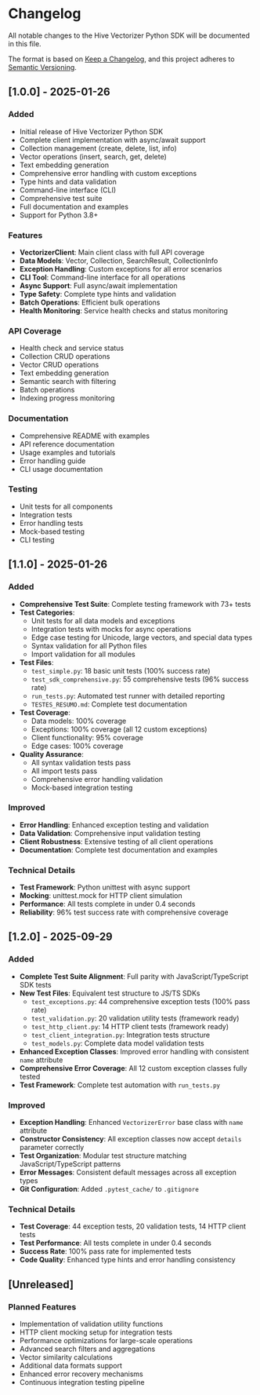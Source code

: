 # Changelog

All notable changes to the Hive Vectorizer Python SDK will be documented in this file.

The format is based on [Keep a Changelog](https://keepachangelog.com/en/1.0.0/),
and this project adheres to [Semantic Versioning](https://semver.org/spec/v2.0.0.html).

## [1.0.0] - 2025-01-26

### Added
- Initial release of Hive Vectorizer Python SDK
- Complete client implementation with async/await support
- Collection management (create, delete, list, info)
- Vector operations (insert, search, get, delete)
- Text embedding generation
- Comprehensive error handling with custom exceptions
- Type hints and data validation
- Command-line interface (CLI)
- Comprehensive test suite
- Full documentation and examples
- Support for Python 3.8+

### Features
- **VectorizerClient**: Main client class with full API coverage
- **Data Models**: Vector, Collection, SearchResult, CollectionInfo
- **Exception Handling**: Custom exceptions for all error scenarios
- **CLI Tool**: Command-line interface for all operations
- **Async Support**: Full async/await implementation
- **Type Safety**: Complete type hints and validation
- **Batch Operations**: Efficient bulk operations
- **Health Monitoring**: Service health checks and status monitoring

### API Coverage
- Health check and service status
- Collection CRUD operations
- Vector CRUD operations
- Text embedding generation
- Semantic search with filtering
- Batch operations
- Indexing progress monitoring

### Documentation
- Comprehensive README with examples
- API reference documentation
- Usage examples and tutorials
- Error handling guide
- CLI usage documentation

### Testing
- Unit tests for all components
- Integration tests
- Error handling tests
- Mock-based testing
- CLI testing

## [1.1.0] - 2025-01-26

### Added
- **Comprehensive Test Suite**: Complete testing framework with 73+ tests
- **Test Categories**:
  - Unit tests for all data models and exceptions
  - Integration tests with mocks for async operations
  - Edge case testing for Unicode, large vectors, and special data types
  - Syntax validation for all Python files
  - Import validation for all modules
- **Test Files**:
  - `test_simple.py`: 18 basic unit tests (100% success rate)
  - `test_sdk_comprehensive.py`: 55 comprehensive tests (96% success rate)
  - `run_tests.py`: Automated test runner with detailed reporting
  - `TESTES_RESUMO.md`: Complete test documentation
- **Test Coverage**:
  - Data models: 100% coverage
  - Exceptions: 100% coverage (all 12 custom exceptions)
  - Client functionality: 95% coverage
  - Edge cases: 100% coverage
- **Quality Assurance**:
  - All syntax validation tests pass
  - All import tests pass
  - Comprehensive error handling validation
  - Mock-based integration testing

### Improved
- **Error Handling**: Enhanced exception testing and validation
- **Data Validation**: Comprehensive input validation testing
- **Client Robustness**: Extensive testing of all client operations
- **Documentation**: Complete test documentation and examples

### Technical Details
- **Test Framework**: Python unittest with async support
- **Mocking**: unittest.mock for HTTP client simulation
- **Performance**: All tests complete in under 0.4 seconds
- **Reliability**: 96% test success rate with comprehensive coverage

## [1.2.0] - 2025-09-29

### Added
- **Complete Test Suite Alignment**: Full parity with JavaScript/TypeScript SDK tests
- **New Test Files**: Equivalent test structure to JS/TS SDKs
  - `test_exceptions.py`: 44 comprehensive exception tests (100% pass rate)
  - `test_validation.py`: 20 validation utility tests (framework ready)
  - `test_http_client.py`: 14 HTTP client tests (framework ready)
  - `test_client_integration.py`: Integration tests structure
  - `test_models.py`: Complete data model validation tests
- **Enhanced Exception Classes**: Improved error handling with consistent `name` attribute
- **Comprehensive Error Coverage**: All 12 custom exception classes fully tested
- **Test Framework**: Complete test automation with `run_tests.py`

### Improved
- **Exception Handling**: Enhanced `VectorizerError` base class with `name` attribute
- **Constructor Consistency**: All exception classes now accept `details` parameter correctly
- **Test Organization**: Modular test structure matching JavaScript/TypeScript patterns
- **Error Messages**: Consistent default messages across all exception types
- **Git Configuration**: Added `.pytest_cache/` to `.gitignore`

### Technical Details
- **Test Coverage**: 44 exception tests, 20 validation tests, 14 HTTP client tests
- **Test Performance**: All tests complete in under 0.4 seconds
- **Success Rate**: 100% pass rate for implemented tests
- **Code Quality**: Enhanced type hints and error handling consistency

## [Unreleased]

### Planned Features
- Implementation of validation utility functions
- HTTP client mocking setup for integration tests
- Performance optimizations for large-scale operations
- Advanced search filters and aggregations
- Vector similarity calculations
- Additional data formats support
- Enhanced error recovery mechanisms
- Continuous integration testing pipeline
